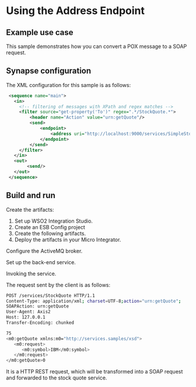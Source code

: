 # Using the Address Endpoint
## Example use case

This sample demonstrates how you can convert a POX message to a SOAP request.

## Synapse configuration

The XML configuration for this sample is as follows:

```xml 
 <sequence name="main">
   <in>
     <!-- filtering of messages with XPath and regex matches -->
     <filter source="get-property('To')" regex=".*/StockQuote.*">
         <header name="Action" value="urn:getQuote"/>
         <send>
             <endpoint>
                 <address uri="http://localhost:9000/services/SimpleStockQuoteService" format="soap11"/>
             </endpoint>
         </send>
     </filter>
   </in>
   <out>
        <send/>
   </out>
 </sequence>
```

## Build and run

Create the artifacts:

1. Set up WSO2 Integration Studio.
2. Create an ESB Config project
3. Create the following artifacts.
4. Deploy the artifacts in your Micro Integrator.

Configure the ActiveMQ broker.

Set up the back-end service.

Invoking the service.

The request sent by the client is as follows:

```bash
POST /services/StockQuote HTTP/1.1
Content-Type: application/xml; charset=UTF-8;action="urn:getQuote";
SOAPAction: urn:getQuote
User-Agent: Axis2
Host: 127.0.0.1
Transfer-Encoding: chunked

75
<m0:getQuote xmlns:m0="http://services.samples/xsd">
   <m0:request>
      <m0:symbol>IBM</m0:symbol>
   </m0:request>
</m0:getQuote>0
```

It is a HTTP REST request, which will be transformed into a SOAP request and forwarded to the stock quote service.